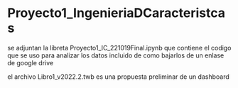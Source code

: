 # Proyecto1_IngenieriaDCaracteristcas

se adjuntan la libreta Proyecto1_IC_221019Final.ipynb
que contiene el codigo que se uso para analizar los datos 
incluido  de como bajarlos de un enlase de google drive

el archivo Libro1_v2022.2.twb es una propuesta preliminar de un dashboard
